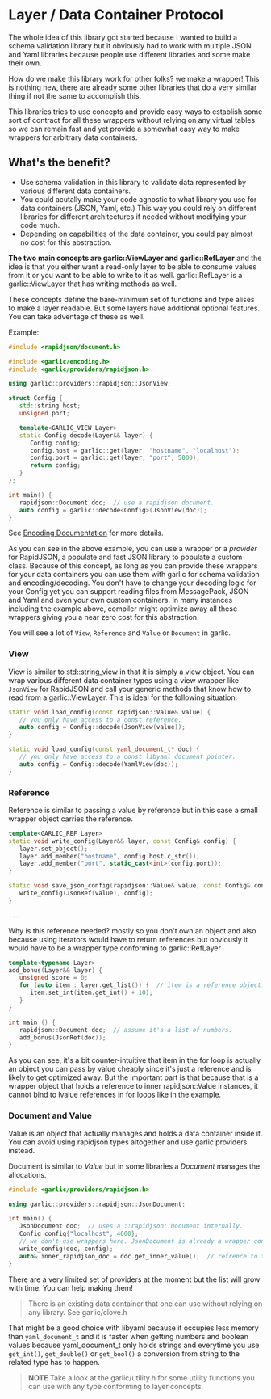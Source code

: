# Layer / Data Container Protocol

The whole idea of this library got started because I wanted to build a
schema validation library but it obviously had to work with multiple JSON and Yaml
libraries because people use different libraries and some make their own.

How do we make this library work for other folks? we make a wrapper!
This is nothing new, there are already some other libraries that do
a very similar thing if not the same to accomplish this.

This libraries tries to use concepts and provide easy ways to establish
some sort of contract for all these wrappers without relying on any
virtual tables so we can remain fast and yet provide a somewhat easy
way to make wrappers for arbitrary data containers.

## What's the benefit?

* Use schema validation in this library to validate data represented by various different data containers.
* You could acutally make your code agnostic to what library you use for data containers (JSON, Yaml, etc.)
  This way you could rely on different libraries for different architectures if needed without modifying your code much.
* Depending on capabilities of the data container, you could pay almost no cost for this abstraction.

**The two main concepts are garlic::ViewLayer and garlic::RefLayer** and the idea is that
you either want a read-only layer to be able to consume values from it or you want to
be able to write to it as well. garlic::RefLayer is a garlic::ViewLayer that has writing
methods as well.

These concepts define the bare-minimum set of functions and type alises to make a layer readable.
But some layers have additional optional features. You can take adventage of these as well.

Example:

```cpp
#include <rapidjson/document.h>

#include <garlic/encoding.h>
#include <garlic/providers/rapidjson.h>

using garlic::providers::rapidjson::JsonView;

struct Config {
   std::string host;
   unsigned port;

   template<GARLIC_VIEW Layer>
   static Config decode(Layer&& layer) {
      Config config;
      config.host = garlic::get(layer, "hostname", "localhost");
      config.port = garlic::get(layer, "port", 5000);
      return config;
   }
};

int main() {
   rapidjson::Document doc;  // use a rapidjson document.
   auto config = garlic::decode<Config>(JsonView(doc));
}
```

See [Encoding Documentation](docs/pages/Encoding.md) for more details.

As you can see in the above example, you can use a wrapper or a *provider* for RapidJSON, a populate and fast
JSON library to populate a custom class. Because of this concept, as long as you can provide these wrappers
for your data containers you can use them with garlic for schema validation and encoding/decoding. You don't
have to change your decoding logic for your Config yet you can support reading files from MessagePack, JSON
and Yaml and even your own custom containers. In many instances including the example above, compiler might
optimize away all these wrappers giving you a near zero cost for this abstraction.

You will see a lot of `View`, `Reference` and `Value` or `Document` in garlic.

### View
View is similar to std::string_view in that it is simply a view object. You can wrap
various different data container types using a view wrapper like `JsonView` for RapidJSON
and call your generic methods that know how to read from a garlic::ViewLayer. This is ideal for the
following situation:

```cpp
static void load_config(const rapidjson::Value& value) {
   // you only have access to a const reference.
   auto config = Config::decode(JsonView(value));
}

static void load_config(const yaml_document_t* doc) {
   // you only have access to a const libyaml document pointer.
   auto config = Config::decode(YamlView(doc));
}
```

### Reference

Reference is similar to passing a value by reference but in this case a small wrapper object carries the reference.

```cpp
template<GARLIC_REF Layer>
static void write_config(Layer&& layer, const Config& config) {
   layer.set_object();
   layer.add_member("hostname", config.host.c_str());
   layer.add_member("port", static_cast<int>(config.port));
}

static void save_json_config(rapidjson::Value& value, const Config& config) {
   write_config(JsonRef(value), config);
}

...
```

Why is this reference needed? mostly so you don't own an object and also because using
iterators would have to return references but obviously it would have to be a wrapper type
conforming to garlic::RefLayer

```cpp
template<typename Layer>
add_bonus(Layer&& layer) {
   unsigned score = 0;
   for (auto item : layer.get_list()) {  // item is a reference object!
      item.set_int(item.get_int() + 10);
   }
}

int main () {
   rapidjson::Document doc;  // assume it's a list of numbers.
   add_bonus(JsonRef(doc));
}
```

As you can see, it's a bit counter-intuitive that item in the for loop is actually an object
you can pass by value cheaply since it's just a reference and is likely to get optimized away.
But the important part is that because that is a wrapper object that holds a reference to inner
rapidjson::Value instances, it cannot bind to lvalue references in for loops like in the example.


### Document and Value
Value is an object that actually manages and holds a data container inside it. You can avoid using
rapidjson types altogether and use garlic providers instead.

Document is similar to *Value* but in some libraries a *Document* manages the allocations.

```cpp
#include <garlic/providers/rapidjson.h>

using garlic::providers::rapidjson::JsonDocument;

int main() {
   JsonDocument doc;  // uses a ::rapidjson::Document internally.
   Config config{"localhost", 4000};
   // we don't use wrappers here. JsonDocument is already a wrapper conforming to garlic::RefLayer.
   write_config(doc, config);
   auto& inner_rapidjson_doc = doc.get_inner_value();  // refrence to the inner ::rapidjson::Document
}
```

There are a very limited set of providers at the moment but the list will grow with time. You can help making them!

> There is an existing data container that one can use without relying on any library. See garlic/clove.h

That might be a good choice with libyaml because it occupies less memory than `yaml_document_t` and it is faster
when getting numbers and boolean values because yaml_document_t only holds strings and everytime you use `get_int()`,
`get_double()` or `get_bool()` a conversion from string to the related type has to happen.


> **NOTE** Take a look at the garlic/utility.h for some utility functions you can use with any type conforming to layer concepts.
